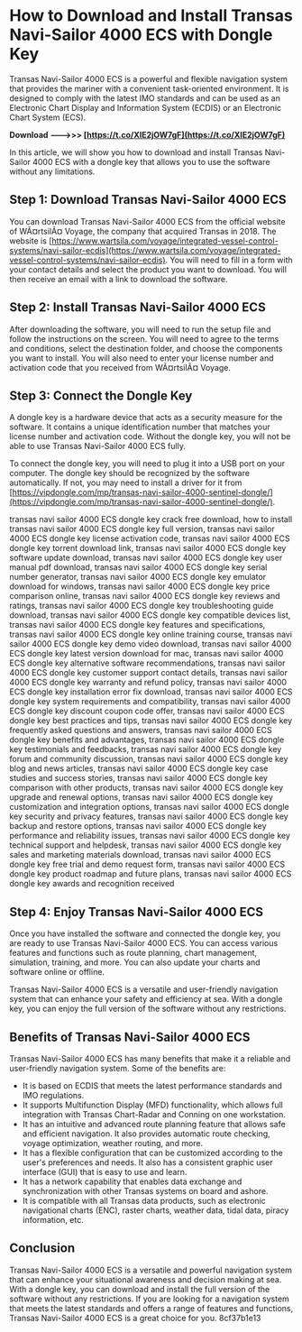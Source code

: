 # How to Download and Install Transas Navi-Sailor 4000 ECS with Dongle Key
 
Transas Navi-Sailor 4000 ECS is a powerful and flexible navigation system that provides the mariner with a convenient task-oriented environment. It is designed to comply with the latest IMO standards and can be used as an Electronic Chart Display and Information System (ECDIS) or an Electronic Chart System (ECS).
 
**Download ———>>> [https://t.co/XIE2jOW7gF](https://t.co/XIE2jOW7gF)**


 
In this article, we will show you how to download and install Transas Navi-Sailor 4000 ECS with a dongle key that allows you to use the software without any limitations.
 
## Step 1: Download Transas Navi-Sailor 4000 ECS
 
You can download Transas Navi-Sailor 4000 ECS from the official website of WÃ¤rtsilÃ¤ Voyage, the company that acquired Transas in 2018. The website is [https://www.wartsila.com/voyage/integrated-vessel-control-systems/navi-sailor-ecdis](https://www.wartsila.com/voyage/integrated-vessel-control-systems/navi-sailor-ecdis). You will need to fill in a form with your contact details and select the product you want to download. You will then receive an email with a link to download the software.
 
## Step 2: Install Transas Navi-Sailor 4000 ECS
 
After downloading the software, you will need to run the setup file and follow the instructions on the screen. You will need to agree to the terms and conditions, select the destination folder, and choose the components you want to install. You will also need to enter your license number and activation code that you received from WÃ¤rtsilÃ¤ Voyage.
 
## Step 3: Connect the Dongle Key
 
A dongle key is a hardware device that acts as a security measure for the software. It contains a unique identification number that matches your license number and activation code. Without the dongle key, you will not be able to use Transas Navi-Sailor 4000 ECS fully.
 
To connect the dongle key, you will need to plug it into a USB port on your computer. The dongle key should be recognized by the software automatically. If not, you may need to install a driver for it from [https://vipdongle.com/mp/transas-navi-sailor-4000-sentinel-dongle/](https://vipdongle.com/mp/transas-navi-sailor-4000-sentinel-dongle/).
 
transas navi sailor 4000 ECS dongle key crack free download,  how to install transas navi sailor 4000 ECS dongle key full version,  transas navi sailor 4000 ECS dongle key license activation code,  transas navi sailor 4000 ECS dongle key torrent download link,  transas navi sailor 4000 ECS dongle key software update download,  transas navi sailor 4000 ECS dongle key user manual pdf download,  transas navi sailor 4000 ECS dongle key serial number generator,  transas navi sailor 4000 ECS dongle key emulator download for windows,  transas navi sailor 4000 ECS dongle key price comparison online,  transas navi sailor 4000 ECS dongle key reviews and ratings,  transas navi sailor 4000 ECS dongle key troubleshooting guide download,  transas navi sailor 4000 ECS dongle key compatible devices list,  transas navi sailor 4000 ECS dongle key features and specifications,  transas navi sailor 4000 ECS dongle key online training course,  transas navi sailor 4000 ECS dongle key demo video download,  transas navi sailor 4000 ECS dongle key latest version download for mac,  transas navi sailor 4000 ECS dongle key alternative software recommendations,  transas navi sailor 4000 ECS dongle key customer support contact details,  transas navi sailor 4000 ECS dongle key warranty and refund policy,  transas navi sailor 4000 ECS dongle key installation error fix download,  transas navi sailor 4000 ECS dongle key system requirements and compatibility,  transas navi sailor 4000 ECS dongle key discount coupon code offer,  transas navi sailor 4000 ECS dongle key best practices and tips,  transas navi sailor 4000 ECS dongle key frequently asked questions and answers,  transas navi sailor 4000 ECS dongle key benefits and advantages,  transas navi sailor 4000 ECS dongle key testimonials and feedbacks,  transas navi sailor 4000 ECS dongle key forum and community discussion,  transas navi sailor 4000 ECS dongle key blog and news articles,  transas navi sailor 4000 ECS dongle key case studies and success stories,  transas navi sailor 4000 ECS dongle key comparison with other products,  transas navi sailor 4000 ECS dongle key upgrade and renewal options,  transas navi sailor 4000 ECS dongle key customization and integration options,  transas navi sailor 4000 ECS dongle key security and privacy features,  transas navi sailor 4000 ECS dongle key backup and restore options,  transas navi sailor 4000 ECS dongle key performance and reliability issues,  transas navi sailor 4000 ECS dongle key technical support and helpdesk,  transas navi sailor 4000 ECS dongle key sales and marketing materials download,  transas navi sailor 4000 ECS dongle key free trial and demo request form,  transas navi sailor 4000 ECS dongle key product roadmap and future plans,  transas navi sailor 4000 ECS dongle key awards and recognition received
 
## Step 4: Enjoy Transas Navi-Sailor 4000 ECS
 
Once you have installed the software and connected the dongle key, you are ready to use Transas Navi-Sailor 4000 ECS. You can access various features and functions such as route planning, chart management, simulation, training, and more. You can also update your charts and software online or offline.
 
Transas Navi-Sailor 4000 ECS is a versatile and user-friendly navigation system that can enhance your safety and efficiency at sea. With a dongle key, you can enjoy the full version of the software without any restrictions.
  
## Benefits of Transas Navi-Sailor 4000 ECS
 
Transas Navi-Sailor 4000 ECS has many benefits that make it a reliable and user-friendly navigation system. Some of the benefits are:
 
- It is based on ECDIS that meets the latest performance standards and IMO regulations.
- It supports Multifunction Display (MFD) functionality, which allows full integration with Transas Chart-Radar and Conning on one workstation.
- It has an intuitive and advanced route planning feature that allows safe and efficient navigation. It also provides automatic route checking, voyage optimization, weather routing, and more.
- It has a flexible configuration that can be customized according to the user's preferences and needs. It also has a consistent graphic user interface (GUI) that is easy to use and learn.
- It has a network capability that enables data exchange and synchronization with other Transas systems on board and ashore.
- It is compatible with all Transas data products, such as electronic navigational charts (ENC), raster charts, weather data, tidal data, piracy information, etc.

## Conclusion
 
Transas Navi-Sailor 4000 ECS is a versatile and powerful navigation system that can enhance your situational awareness and decision making at sea. With a dongle key, you can download and install the full version of the software without any restrictions. If you are looking for a navigation system that meets the latest standards and offers a range of features and functions, Transas Navi-Sailor 4000 ECS is a great choice for you.
 8cf37b1e13
 
